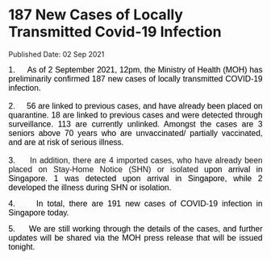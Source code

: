 <html>
    <meta http-equiv="Content-Type" content="text/html; charset=utf-8"/>
    <meta charset="utf-8"/>
    <title>187 New Cases of Locally Transmitted Covid-19 Infection</title>
    <body><h1>187 New Cases of Locally Transmitted Covid-19 Infection</h1>
    <p>Published Date: 02 Sep 2021</p> <p style="text-align: justify;"><span style="color: rgb(0, 0, 0);"><span style="font-size: 16px; font-family: Arial; color: rgb(0, 0, 0);">1.&nbsp; &nbsp; &nbsp;As of 2 September 2021, 12pm, the Ministry of Health (MOH) has preliminarily confirmed 187 new cases of locally transmitted COVID-19 infection.&nbsp;<br><br>2.&nbsp; &nbsp; &nbsp;</span><span style="font-family: Arial; font-size: 16px; color: rgb(0, 0, 0);">56 are linked to previous cases, and have already been placed on quarantine. 18&nbsp;are linked to previous cases and were detected through surveillance.&nbsp;113 are currently unlinked. Amongst the cases are 3 seniors above 70 years who are unvaccinated/ partially vaccinated, and are at risk of serious illness.<br><br>3.&nbsp; &nbsp; &nbsp;</span><a name="OLE_LINK9" style="font-family: Arial; font-size: 16px;">In addition, there are 4 imported cases, who have already been placed on Stay-Home Notice (SHN) or isolated </a><span style="font-family: Arial; font-size: 16px;">upon arrival in Singapore. 1 was detected upon arrival in Singapore, while 2 developed the illness during SHN or isolation.</span></span></p><div> <p style="margin-left: 0in; text-align: justify;"><span style="font-size: 16px; font-family: Arial; color: rgb(0, 0, 0);">4.&nbsp; &nbsp; &nbsp;In total, there are 191 new cases of COVID-19 infection in Singapore today.</span></p> <p style="text-align: justify;"><span style="font-size: 16px; font-family: Arial; color: rgb(0, 0, 0);">5.&nbsp; &nbsp; &nbsp;We are still working through the details of the cases, and further updates will be shared via the MOH press release that will be issued tonight.&nbsp;</span></p></div></body>
</html>